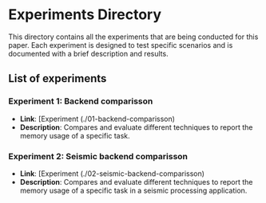 # Experiments Directory

This directory contains all the experiments that are being conducted for this paper.
Each experiment is designed to test specific scenarios and is documented with a brief description and results.

## List of experiments

### Experiment 1: Backend comparisson
- **Link**: [Experiment (./01-backend-comparisson)
- **Description**: Compares and evaluate different techniques to report the memory usage of a specific task.

### Experiment 2: Seismic backend comparisson
- **Link**: [Experiment (./02-seismic-backend-comparisson)
- **Description**: Compares and evaluate different techniques to report the memory usage of a specific task in a seismic processing application.